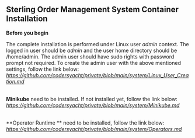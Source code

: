 ## Sterling Order Management System Container Installation

**Before you begin**

 The complete installation is performed under Linux user _admin_ context. The logged in user should be _admin_ and the user home directory should be /home/admin. 
The admin user should have sudo rights with password prompt not required.
To create the admin user with the above mentioned settings, follow the link below: <br>
_https://github.com/codersyacht/private/blob/main/system/Linux_User_Creation.md_ <br><br>

**Minikube** need to be installed. If not installed yet, follow the link below: <br>
_https://github.com/codersyacht/private/blob/main/system/Minikube.md_ <br><br>

**Operator Runtime ** need to be installed, follow the link below: <br>
_https://github.com/codersyacht/private/blob/main/system/Operators.md_
